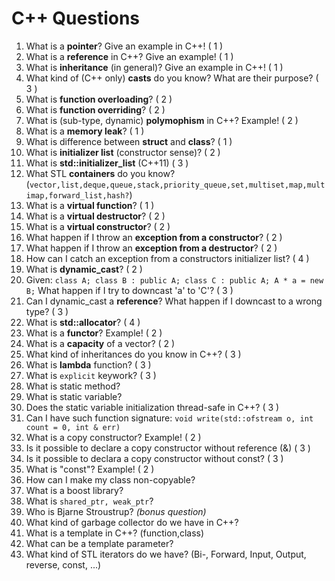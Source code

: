 C++ Questions
=============

 1. What is a **pointer**? Give an example in C++! ( 1 )
 2. What is a **reference** in C++? Give an example! ( 1 )
 3. What is **inheritance** (in general)? Give an example in C++! ( 1 )
 4. What kind of (C++ only) **casts** do you know? What are their purpose? ( 3 )
 5. What is **function overloading**? ( 2 )
 6. What is **function overriding**? ( 2 )
 7. What is (sub-type, dynamic) **polymophism** in C++? Example! ( 2 )
 8. What is a **memory leak**? ( 1 )
 9. What is difference between **struct** and **class**? ( 1 )
 10. What is **initializer list** (constructor sense)? ( 2 )
 11. What is **std::initializer_list** (C++11) ( 3 )
 12. What STL **containers** do you know?
     (```vector,list,deque,queue,stack,priority_queue,set,multiset,map,multimap,forward_list,hash?```)
 13. What is a **virtual function**? ( 1 )
 14. What is a **virtual destructor**? ( 2 )
 15. What is a **virtual constructor**? ( 2 )
 16. What happen if I throw an **exception from a constructor**? ( 2 )
 17. What happen if I throw an **exception from a destructor**? ( 2 )
 18. How can I catch an exception from a constructors initializer list? ( 4 )
 19. What is **dynamic_cast**? ( 2 )
 20. Given: ```class A; class B : public A; class C : public A; A * a = new B;```
     What happen if I try to downcast 'a' to 'C'? ( 3 )
 21. Can I dynamic_cast a **reference**? What happen if I downcast to a wrong type? ( 3 )
 22. What is **std::allocator**<T>? ( 4 )
 23. What is a **functor**? Example! ( 2 )
 24. What is a **capacity** of a vector? ( 2 )
 25. What kind of inheritances do you know in C++? ( 3 )
 26. What is **lambda** function? ( 3 )
 27. What is ```explicit``` keywork? ( 3 )
 28. What is static method?
 29. What is static variable?
 30. Does the static variable initialization thread-safe in C++? ( 3 )
 31. Can I have such function signature: ```void write(std::ofstream o, int count = 0, int & err)```
 32. What is a copy constructor? Example! ( 2 )
 33. Is it possible to declare a copy constructor without reference (&) ( 3 )
 34. Is it possible to declara a copy constructor without const? ( 3 )
 35. What is "const"? Example! ( 2 )
 36. How can I make my class non-copyable?
 37. What is a boost library?
 38. What is ```shared_ptr, weak_ptr```?
 39. Who is Bjarne Stroustrup? _(bonus question)_
 40. What kind of garbage collector do we have in C++?
 41. What is a template in C++? (function,class)
 42. What can be a template parameter?
 43. What kind of STL iterators do we have? (Bi-, Forward, Input, Output, reverse, const, ...)
